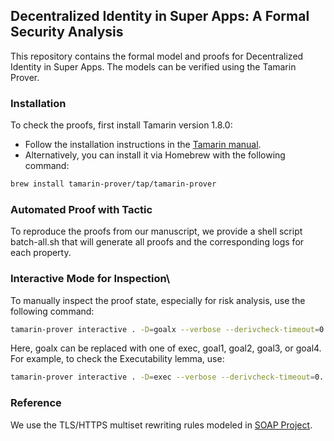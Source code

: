 ## Decentralized Identity in Super Apps: A Formal Security Analysis

This repository contains the formal model and proofs for Decentralized Identity in Super Apps. The models can be verified using the Tamarin Prover.

### Installation

To check the proofs, first install Tamarin version 1.8.0:
- Follow the installation instructions in the [Tamarin manual](https://tamarin-prover.com/manual/master/book/002_installation.html).
- Alternatively, you can install it via Homebrew with the following command:

```bash
brew install tamarin-prover/tap/tamarin-prover
```

### Automated Proof with Tactic
To reproduce the proofs from our manuscript, we provide a shell script batch-all.sh that will generate all proofs and the corresponding logs for each property.


### Interactive Mode for Inspection\

To manually inspect the proof state, especially for risk analysis, use the following command:
```bash
tamarin-prover interactive . -D=goalx --verbose --derivcheck-timeout=0.
```
Here, goalx can be replaced with one of exec, goal1, goal2, goal3, or goal4. For example, to check the Executability lemma, use:

```bash
tamarin-prover interactive . -D=exec --verbose --derivcheck-timeout=0.
```

### Reference
We use the TLS/HTTPS multiset rewriting rules modeled in [SOAP Project](https://github.com/soap-wg/soap-proofs/tree/main). 
